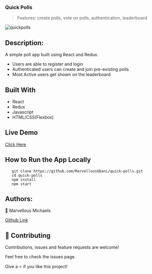 ### Quick Polls
> Features: create polls, vote on polls, authentication, leaderboard

![quickpolls](https://user-images.githubusercontent.com/17970203/82158206-56ee9900-987e-11ea-88c8-cc545104802f.png)

## Description:
A simple poll app built using React and Redux.
- Users are able to register and login
- Authenticated users can create and join pre-existing polls
- Most Active users get shown on the leaderboard

## Built With
- React
- Redux
- Javascript
- HTML/CSS(Flexbox)

## Live Demo
[Click Here](https://quickpolls.netlify.app)

## How to Run the App Locally
```
   git clone https://github.com/MarvellousUbani/quick-polls.git
   cd quick-polls
   npm install
   npm start

```

## Authors:
👤 Marvellous Michaels

[Github  Link](https://github.com/MarvellousUbani)

## 🤝 Contributing
Contributions, issues and feature requests are welcome!

Feel free to check the issues page.


Give a ⭐️ if you like this project!
